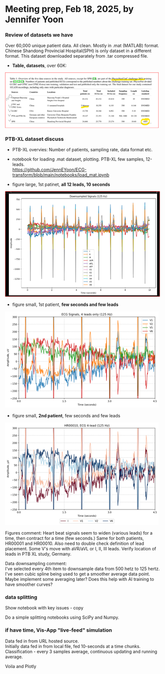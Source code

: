 # Meeting prep, Feb 18, 2025, by Jennifer Yoon  

### Review of datasets we have  

Over 60,000 unique patient data. All clean. Mostly in .mat (MATLAB) format. Chinese Shandong Provincial Hospital(SPH) is only dataset in a different format. This dataset downloaded separately from .tar compressed file.  

 * **Table, datasets**, over 60K:  
<img src="https://github.com/JennEYoon/ECG-transform/blob/main/notebooks/datasets_info/datasets_2021_table1.png" width=500px >

### PTB-XL dataset discuss  

 * PTB-XL overvies:
Number of patients, sampling rate, data format etc.
   

 * notebook for loading .mat dataset, plotting.  PTB-XL few samples, 12-leads.    
https://github.com/JennEYoon/ECG-transform/blob/main/notebooks/load_mat.ipynb  

 * figure large, 1st patinet, **all 12 leads, 10 seconds**  
<img src="https://github.com/JennEYoon/ECG-transform/blob/main/notebooks/ptb_sample/patient1_12lead.png" width=600px  >


 * figure small, 1st patient, **few seconds and few leads**  
<img src="https://github.com/JennEYoon/ECG-transform/blob/main/notebooks/ptb_sample/ecg_4lead_4.5sec.png" width=500px  >


 * figure small, **2nd patient**, few seconds and few leads
<img src="https://github.com/JennEYoon/ECG-transform/blob/main/notebooks/ptb_sample/HR00010_ecg4_4.5sec%20(2).png" width=500px >


Figures comment: 
Heart beat signals seem to widen (various leads) for a time, then contract for a time (few seconds.) Same for both patients, HR00001 and HR00010. Also need to double check definition of lead placement. Some V's move with aVR/aVL or I, II, III leads. Verify location of leads in PTB XL study, Germany.  

Data downsampling comment:  
I've selected every 4th item to downsample data from 500 hetz to 125 hertz. I've seen cubic spline being used to get a smoother average data point. Maybe implement some averaging later? Does this help with AI training to have smoother curves?  

### data splitting  

Show notebook with key issues - copy  

Do a simple splitting notebooks using SciPy and Numpy.  

### if have time, Vis-App "live-feed" simulation  

Data fed in from URL hosted source.  
Initially data fed in from local file, fed 10-seconds at a time chunks.  
Classification - every 3 samples average, continuous updating and running average.  

Voila and Plotly  



